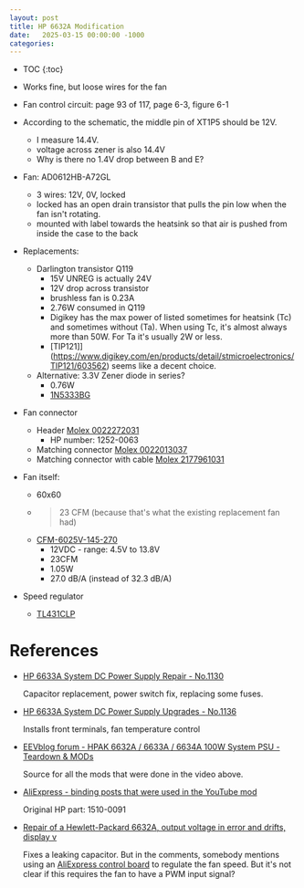 ```yaml
---
layout: post
title: HP 6632A Modification
date:   2025-03-15 00:00:00 -1000
categories:
---
```


* TOC
{:toc}

* Works fine, but loose wires for the fan
* Fan control circuit: page 93 of 117, page 6-3, figure 6-1
* According to the schematic, the middle pin of XT1P5 should be 12V. 
  * I measure 14.4V.
  * voltage across zener is also 14.4V
  * Why is there no 1.4V drop between B and E?

* Fan: AD0612HB-A72GL
  * 3 wires: 12V, 0V, locked
  * locked has an open drain transistor that pulls the pin low when
    the fan isn't rotating.
  * mounted with label towards the heatsink so that air is pushed
    from inside the case to the back

* Replacements:

  * Darlington transistor Q119
    * 15V UNREG is actually 24V 
    * 12V drop across transistor
    * brushless fan is 0.23A
    * 2.76W consumed in Q119
    * Digikey has the max power of listed sometimes for
      heatsink (Tc) and sometimes without (Ta). When using
      Tc, it's almost always more than 50W. For Ta it's
      usually 2W or less.
    * [TIP121]](https://www.digikey.com/en/products/detail/stmicroelectronics/TIP121/603562) seems
      like a decent choice.
  * Alternative: 3.3V Zener diode in series?
    * 0.76W
    * [1N5333BG](https://www.digikey.com/en/products/detail/onsemi/1N5333BG/1474069)

* Fan connector
  * Header [Molex 0022272031](https://www.digikey.com/en/products/detail/molex/0022272031/1130578)
    * HP number: 1252-0063
  * Matching connector [Molex 0022013037](https://www.digikey.com/en/products/detail/molex/0022013037/26433)
  * Matching connector with cable [Molex 2177961031](https://www.digikey.com/en/products/detail/molex/2177961031/14637927)

* Fan itself:
  * 60x60
  * >23 CFM (because that's what the existing replacement fan had)
  * [CFM-6025V-145-270](https://www.digikey.com/en/products/detail/same-sky-formerly-cui-devices/CFM-6025V-145-270/7605498)
    * 12VDC - range: 4.5V to 13.8V
    * 23CFM
    * 1.05W
    * 27.0 dB/A (instead of 32.3 dB/A)

* Speed regulator
  * [TL431CLP](https://www.digikey.com/en/products/detail/texas-instruments/TL431CLP/276230)

# References

* [HP 6633A System DC Power Supply Repair - No.1130](https://www.youtube.com/watch?v=CSk07ToKTdA)

    Capacitor replacement, power switch fix, replacing some fuses.

* [HP 6633A System DC Power Supply Upgrades - No.1136 ](https://www.youtube.com/watch?v=7BTqajU44pY)

    Installs front terminals, fan temperature control

* [EEVblog forum - HPAK 6632A / 6633A / 6634A 100W System PSU - Teardown & MODs](https://www.eevblog.com/forum/testgear/hpak-6632a-6633a-6634a-teardown-mods/)

    Source for all the mods that were done in the video above.

* [AliExpress - binding posts that were used in the YouTube mod](https://www.aliexpress.us/item/3256803763737026.html)

    Original HP part: 1510-0091 

* [Repair of a Hewlett-Packard 6632A, output voltage in error and drifts, display v](https://www.eevblog.com/forum/testgear/repair-of-a-hewlett-packard-6632a-output-voltage-in-error-and-drifts-display-v/)

  Fixes a leaking capacitor. But in the comments, somebody mentions using
  an [AliExpress control board](https://www.aliexpress.us/item/3256803003660496.html) 
  to regulate the fan speed. But it's not clear if this requires the fan to have a PWM
  input signal?


